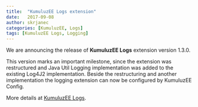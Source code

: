```yaml
---
title:  "KumuluzEE Logs extension"
date:   2017-09-08
author: skrjanec
categories: [KumuluzEE, Logs]
tags: [KumuluzEE Logs, Logging]
---
```


We are announcing the release of **KumuluzEE Logs** extension version 1.3.0.

This version marks an important milestone, since the extension was restructured and Java Util Logging implementation
was added to the existing Log4J2 implementation. Beside the restructuring and another implementation the logging
extension can now be configured by KumuluzEE Config.

More details at [KumuluzEE Logs](https://github.com/kumuluz/kumuluzee-logs/blob/master/README.md).
